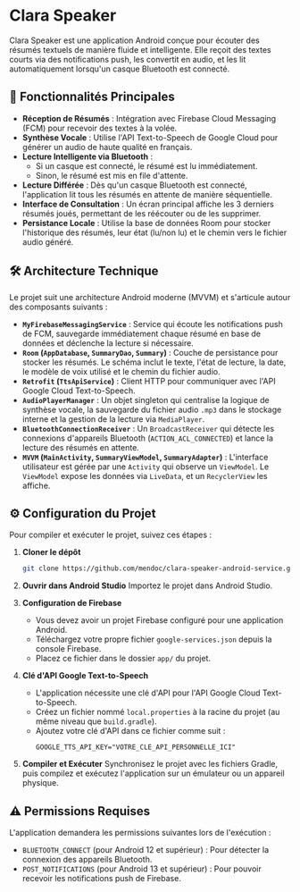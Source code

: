# Clara Speaker

Clara Speaker est une application Android conçue pour écouter des résumés textuels de manière fluide et intelligente. Elle reçoit des textes courts via des notifications push, les convertit en audio, et les lit automatiquement lorsqu'un casque Bluetooth est connecté.

## 🚀 Fonctionnalités Principales

- **Réception de Résumés** : Intégration avec Firebase Cloud Messaging (FCM) pour recevoir des textes à la volée.
- **Synthèse Vocale** : Utilise l'API Text-to-Speech de Google Cloud pour générer un audio de haute qualité en français.
- **Lecture Intelligente via Bluetooth** :
    - Si un casque est connecté, le résumé est lu immédiatement.
    - Sinon, le résumé est mis en file d'attente.
- **Lecture Différée** : Dès qu'un casque Bluetooth est connecté, l'application lit tous les résumés en attente de manière séquentielle.
- **Interface de Consultation** : Un écran principal affiche les 3 derniers résumés joués, permettant de les réécouter ou de les supprimer.
- **Persistance Locale** : Utilise la base de données Room pour stocker l'historique des résumés, leur état (lu/non lu) et le chemin vers le fichier audio généré.

## 🛠️ Architecture Technique

Le projet suit une architecture Android moderne (MVVM) et s'articule autour des composants suivants :

- **`MyFirebaseMessagingService`** : Service qui écoute les notifications push de FCM, sauvegarde immédiatement chaque résumé en base de données et déclenche la lecture si nécessaire.
- **`Room` (`AppDatabase`, `SummaryDao`, `Summary`)** : Couche de persistance pour stocker les résumés. Le schéma inclut le texte, l'état de lecture, la date, le modèle de voix utilisé et le chemin du fichier audio.
- **`Retrofit` (`TtsApiService`)** : Client HTTP pour communiquer avec l'API Google Cloud Text-to-Speech.
- **`AudioPlayerManager`** : Un objet singleton qui centralise la logique de synthèse vocale, la sauvegarde du fichier audio `.mp3` dans le stockage interne et la gestion de la lecture via `MediaPlayer`.
- **`BluetoothConnectionReceiver`** : Un `BroadcastReceiver` qui détecte les connexions d'appareils Bluetooth (`ACTION_ACL_CONNECTED`) et lance la lecture des résumés en attente.
- **`MVVM` (`MainActivity`, `SummaryViewModel`, `SummaryAdapter`)** : L'interface utilisateur est gérée par une `Activity` qui observe un `ViewModel`. Le `ViewModel` expose les données via `LiveData`, et un `RecyclerView` les affiche.

## ⚙️ Configuration du Projet

Pour compiler et exécuter le projet, suivez ces étapes :

1.  **Cloner le dépôt**
    ```bash
    git clone https://github.com/mendoc/clara-speaker-android-service.git
    ```

2.  **Ouvrir dans Android Studio**
    Importez le projet dans Android Studio.

3.  **Configuration de Firebase**
    - Vous devez avoir un projet Firebase configuré pour une application Android.
    - Téléchargez votre propre fichier `google-services.json` depuis la console Firebase.
    - Placez ce fichier dans le dossier `app/` du projet.

4.  **Clé d'API Google Text-to-Speech**
    - L'application nécessite une clé d'API pour l'API Google Cloud Text-to-Speech.
    - Créez un fichier nommé `local.properties` à la racine du projet (au même niveau que `build.gradle`).
    - Ajoutez votre clé d'API dans ce fichier comme suit :
      ```properties
      GOOGLE_TTS_API_KEY="VOTRE_CLE_API_PERSONNELLE_ICI"
      ```

5.  **Compiler et Exécuter**
    Synchronisez le projet avec les fichiers Gradle, puis compilez et exécutez l'application sur un émulateur ou un appareil physique.

## ⚠️ Permissions Requises

L'application demandera les permissions suivantes lors de l'exécution :

- `BLUETOOTH_CONNECT` (pour Android 12 et supérieur) : Pour détecter la connexion des appareils Bluetooth.
- `POST_NOTIFICATIONS` (pour Android 13 et supérieur) : Pour pouvoir recevoir les notifications push de Firebase.
